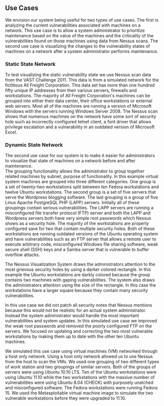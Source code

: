 ## Use Cases

We envision our system being useful for two types of use cases.  The first is
analyzing the current vulnerabilities associated with machines on a network.
This use case is to allow a system administrator to prioritize maintenance based
on the value of the machines and the criticality of the vulnerabilities found on
those machines using data from Nessus scans.  The second use case is visualizing 
the changes to the vulnerability states of machines on a network after a system
administrator performs maintenance.

### Static State Network

To test visualizing the static vulnerability state we use Nessus scan data from
the VAST Challenge 2011. This data is from a simulated network for the
fictitious All Freight Corporation.  This data set has more than one hundred
fifty unique IP addresses from their various servers, firewalls and
workstations.  The majority of All Freight Corporation's
machines can be grouped into either their data center,  their office
workstations or external web servers.  Most all of the machines are running a
version of Microsoft Windows with the servers running Windows Server 2008.
The Nessus scan shows that numerous
machines on the network have some sort of security hole such as incorrectly
configured telnet client, a font driver that allows privilege escalation and a
vulnerability in an outdated version of Microsoft Excel.  

### Dynamic State Network

The second use case for our system is to make it easier for administrators to
visualize that state of machines on a network before and after maintenance.  
The grouping functionality allows
the administrator to group together related machines by subnet, purpose of
functionality.  In this example virtual system machines are grouped into three
different categories.  One group is a set of twenty-two workstations split
between ten Fedora workstations and twelve Ubuntu workstations.  The second group is
a set of five servers that serve the Wordpress blogging software.  The last
grouping is a group of five Linux Apache PostgreSQL PHP (LAPP) servers.
Initially all of these groupings contain serious vulnerabilities.
The LAPP servers are running a misconfigured file transfer protocol (FTP) server
and both the LAPP and Wordpress servers both have very simple root passwords
which Nessus shows as a security hole.  The majority of the workstations are properly configured
save for two that contain multiple security holes.  Both of these workstations are
running outdated versions of the Ubuntu operating system and have
vulnerabilities such as an FTP server that allows a remote user to execute
arbitrary code, misconfigured Windows file sharing software, weak secure shell
(SSH) keys and a Samba server that is vulnerable to buffer overflow attacks.

The Nessus Visualization System draws the administrators attention to the most
grievous security holes by using a darker colored rectangle.  In this example
the Ubuntu workstations are darkly colored because the group contains two
machines with gaping vulnerabilities.  The system also draws the administrators
attention using the size of the rectangle.  In this case the workstations have a
larger square because they contain many security vulnerabilities.

In this use case we did not patch all security notes that Nessus mentions
because this would not be realistic for an actual system administrator.  Instead
the system administrator would handle the most important vulnerabilities and
system updates.  In this simulated use case we improved the weak root passwords
and removed the poorly configured FTP on the servers.  We focused on updating
and correcting the two most vulnerable workstations by making them up to date
with the other ten Ubuntu machines.

We simulated this use case using virtual machines (VM) networked through a host only
network. Using a host only network allowed us to use Nessus from the host
to scan the VMs.  We used one grouping of two different types of work station
and two groupings of similar servers. Both of the groups of servers were using Ubuntu 10.10 LTS.
Ten of the Ubuntu workstations were using Ubuntu 11.10 while the two workstations
with the massive number of vulnerabilities were using Ubuntu 8.04 (CHECK) with
purposely unatched and misconfigured software.
The Fedora workstations were running Fedora 15.  We used the Metasploitable
virtual machine image to simulate the two vulnerable workstations before they
were upgraded to 11.10.
